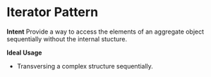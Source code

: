 # Iterator Pattern

  __Intent__
  Provide a way to access the elements of an aggregate object sequentially
  without the internal stucture.

  __Ideal Usage__
  * Transversing a complex structure sequentially.
  